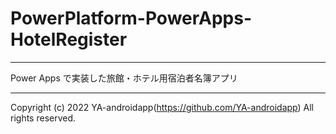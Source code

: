 # PowerPlatform-PowerApps-HotelRegister

---

Power Apps で実装した旅館・ホテル用宿泊者名簿アプリ

---

Copyright (c) 2022 YA-androidapp(https://github.com/YA-androidapp) All rights reserved.

